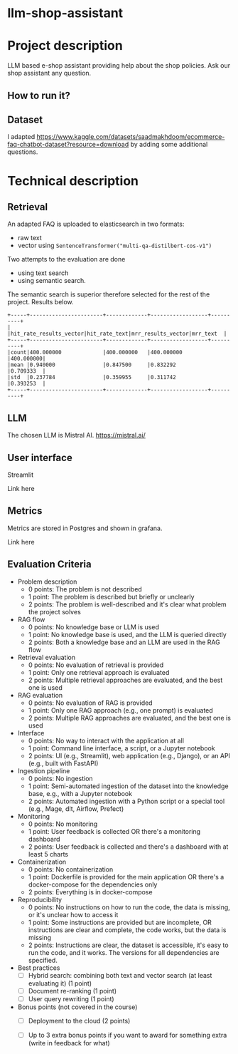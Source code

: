 # llm-shop-assistant

# Project description

LLM based e-shop assistant providing help about the shop policies. Ask our shop assistant any question.

## How to run it?

## Dataset

I adapted
https://www.kaggle.com/datasets/saadmakhdoom/ecommerce-faq-chatbot-dataset?resource=download
by adding some additional questions.

# Technical description

## Retrieval

An adapted FAQ is uploaded to elasticsearch in two formats:

- raw text
- vector using `SentenceTransformer("multi-qa-distilbert-cos-v1")`

Two attempts to the evaluation are done

- using text search
- using semantic search.

The semantic search is superior therefore selected for the rest of the project.
Results below.

```
+-----+-----------------------+-------------+------------------+----------+
|     |hit_rate_results_vector|hit_rate_text|mrr_results_vector|mrr_text  |
+-----+-----------------------+-------------+------------------+----------+
|count|400.000000             |400.000000   |400.000000        |400.000000|
|mean |0.940000               |0.847500     |0.832292          |0.709333  |
|std  |0.237784               |0.359955     |0.311742          |0.393253  |
+-----+-----------------------+-------------+------------------+----------+

```

## LLM

The chosen LLM is Mistral AI.
https://mistral.ai/

## User interface

Streamlit

Link here

## Metrics

Metrics are stored in Postgres and shown in grafana.

Link here

## Evaluation Criteria

* Problem description
    * 0 points: The problem is not described
    * 1 point: The problem is described but briefly or unclearly
    * 2 points: The problem is well-described and it's clear what problem the project solves
* RAG flow
    * 0 points: No knowledge base or LLM is used
    * 1 point: No knowledge base is used, and the LLM is queried directly
    * 2 points: Both a knowledge base and an LLM are used in the RAG flow
* Retrieval evaluation
    * 0 points: No evaluation of retrieval is provided
    * 1 point: Only one retrieval approach is evaluated
    * 2 points: Multiple retrieval approaches are evaluated, and the best one is used
* RAG evaluation
    * 0 points: No evaluation of RAG is provided
    * 1 point: Only one RAG approach (e.g., one prompt) is evaluated
    * 2 points: Multiple RAG approaches are evaluated, and the best one is used
* Interface
    * 0 points: No way to interact with the application at all
    * 1 point: Command line interface, a script, or a Jupyter notebook
    * 2 points: UI (e.g., Streamlit), web application (e.g., Django), or an API (e.g., built with FastAPI)
* Ingestion pipeline
    * 0 points: No ingestion
    * 1 point: Semi-automated ingestion of the dataset into the knowledge base, e.g., with a Jupyter notebook
    * 2 points: Automated ingestion with a Python script or a special tool (e.g., Mage, dlt, Airflow, Prefect)
* Monitoring
    * 0 points: No monitoring
    * 1 point: User feedback is collected OR there's a monitoring dashboard
    * 2 points: User feedback is collected and there's a dashboard with at least 5 charts
* Containerization
    * 0 points: No containerization
    * 1 point: Dockerfile is provided for the main application OR there's a docker-compose for the dependencies only
    * 2 points: Everything is in docker-compose
* Reproducibility
    * 0 points: No instructions on how to run the code, the data is missing, or it's unclear how to access it
    * 1 point: Some instructions are provided but are incomplete, OR instructions are clear and complete, the code
      works, but the data is missing
    * 2 points: Instructions are clear, the dataset is accessible, it's easy to run the code, and it works. The versions
      for all dependencies are specified.
* Best practices
    * [ ] Hybrid search: combining both text and vector search (at least evaluating it) (1 point)
    * [ ] Document re-ranking (1 point)
    * [ ] User query rewriting (1 point)
* Bonus points (not covered in the course)
    * [ ] Deployment to the cloud (2 points)
    * [ ] Up to 3 extra bonus points if you want to award for something extra (write in feedback for what)

